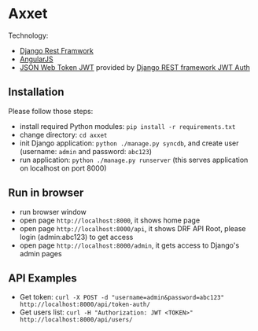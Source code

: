 Axxet
===============

Technology: 

* [Django Rest Framwork](http://www.django-rest-framework.org/)
* [AngularJS](https://angularjs.org/)
* [JSON Web Token JWT](https://auth0.com/blog/2014/01/07/angularjs-authentication-with-cookies-vs-token/) provided by [Django REST framework JWT Auth](https://github.com/GetBlimp/django-rest-framework-jwt)

## Installation

Please follow those steps: 

* install required Python modules: ```pip install -r requirements.txt```
* change directory: ```cd axxet```
* init Django application: ```python ./manage.py syncdb```, and create user (username: ```admin``` and password: ```abc123```)
* run application: ```python ./manage.py runserver``` (this serves application on localhost on port 8000)

## Run in browser

* run browser window
* open page ```http://localhost:8000```, it shows home page
* open page ```http://localhost:8000/api```, it shows DRF API Root, please login (admin:abc123) to get access
* open page ```http://localhost:8000/admin```, it gets access to Django's admin pages

## API Examples

* Get token:
```curl -X POST -d "username=admin&password=abc123" http://localhost:8000/api/token-auth/```
* Get users list:
```curl -H "Authorization: JWT <TOKEN>" http://localhost:8000/api/users/```
